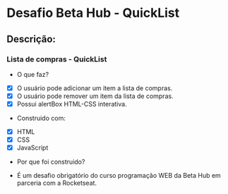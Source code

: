 # Desafio Beta Hub - QuickList

## Descrição:

### Lista de compras - QuickList

- O que faz?

- [x] O usuário pode adicionar um item a lista de compras.
- [x] O usuário pode remover um item da lista de compras.
- [x] Possui alertBox HTML-CSS interativa.

+ Construido com:
- [x] HTML
- [x] CSS
- [x] JavaScript
      
+ Por que foi construido?
- É um desafio obrigatório do curso programação WEB da Beta Hub em parceria com a Rocketseat.
